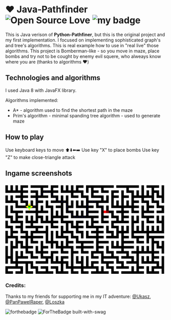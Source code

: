 # :heart: Java-Pathfinder ![Open Source Love](https://badges.frapsoft.com/os/mit/mit.svg?v=102) ![my badge](https://img.shields.io/badge/status-beta_version-red)
This is Java verison of **Python-Pathfiner**, but this is the original project and my first implementation. I focused on implementing sophisticated graph's and tree's algorithms. This is real example how to use in "real live" those algorithms. This project is Bomberman-like - so you move in maze, place bombs and try not to be cought by enemy evil squere, who alweays know where you are (thanks to algorithms :heart:)

## Technologies and algorithms 
I used Java 8 with JavaFX library. 

Algorithms implemented: 
- A* - algorithm used to find the shortest path in the maze
- Prim's algorithm - minimal spanding tree algorithm - used to generate maze

## How to play
Use keyboard keys to move :arrow_up::arrow_down::arrow_left::arrow_right:
Use key "X" to place bombs
Use key "Z" to make close-triangle attack 
## Ingame screenshots
![ingame_gameplay_creen](https://github.com/wasyl078/Java-Pathfinder/blob/master/NewGame/Screenshots/ingame_screen.png)
### Credits:
Thanks to my friends for supporting me in my IT adventure: 
 [@Ukasz](https://github.com/Ukasz09), [@PanPawelRaper](https://github.com/PRZYPRAWA), [@Loszka](https://github.com/M1loseph)
 
 
 ![forthebadge](https://forthebadge.com/images/badges/built-with-love.svg) ![ForTheBadge built-with-swag](https://forthebadge.com/images/badges/made-with-java.svg)
